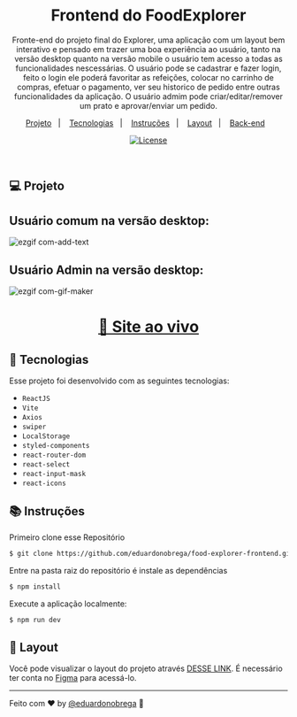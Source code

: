 <h1 align="center">Frontend do FoodExplorer</h1>

<p align="center">
 Fronte-end do projeto final do Explorer, uma aplicação com um layout bem interativo e pensado em trazer uma boa experiência ao usuário, tanto na versão desktop quanto na versão
  mobile o usuário tem acesso a todas as funcionalidades nescessárias. O usuário pode se cadastrar e fazer login, feito o login ele poderá favoritar as refeições, colocar no carrinho de compras,
   efetuar o pagamento, ver seu historico de pedido entre outras funcionalidades da aplicação. O usuário admim pode criar/editar/remover um prato e aprovar/enviar um pedido. 
</p> 

<p align="center">
  <a href="#-projeto">Projeto</a>&nbsp;&nbsp;&nbsp;|&nbsp;&nbsp;&nbsp;
  <a href="#-tecnologias">Tecnologias</a>&nbsp;&nbsp;&nbsp;|&nbsp;&nbsp;&nbsp;
  <a href="#-instruções">Instruções</a>&nbsp;&nbsp;&nbsp;|&nbsp;&nbsp;&nbsp;
  <a href="#-layout">Layout</a>&nbsp;&nbsp;&nbsp;|&nbsp;&nbsp;&nbsp;
  <a href="https://github.com/eduardonobrega/food-explorer-backend">Back-end</a>&nbsp;&nbsp;&nbsp;
</p>

<p align="center">
  <a href="https://choosealicense.com/licenses/mit/"><img alt="License" src="https://img.shields.io/static/v1?label=license&message=MIT&color=49AA26&labelColor=000000"></a>
</p>

<br>



## 💻 Projeto

## Usuário comum na versão desktop:
![ezgif com-add-text](https://user-images.githubusercontent.com/87456011/231624447-8b5da7f4-fa0a-48f9-b032-20eb248e0205.gif)

## Usuário Admin na versão desktop:
![ezgif com-gif-maker](https://user-images.githubusercontent.com/87456011/231628596-aef5a1c8-df1c-4f9f-8a4d-c5a9e1091935.gif)

<div align="center">

  <h1><a href="https://foodexplorer.bohr.io/">👾 Site ao vivo</a></h1> 

</div>


## 🚀 Tecnologias

Esse projeto foi desenvolvido com as seguintes tecnologias:
- `ReactJS`
- `Vite`
- `Axios`
- `swiper`
- `LocalStorage`
- `styled-components`
- `react-router-dom`
- `react-select`
- `react-input-mask`
- `react-icons`

## 📚 Instruções

Primeiro clone esse Repositório 
```bash
$ git clone https://github.com/eduardonobrega/food-explorer-frontend.git
```

Entre na pasta raiz do repositório é instale as dependências
```bash
$ npm install
```

Execute a aplicação localmente:
```bash
$ npm run dev
```

## 🔖 Layout

Você pode visualizar o layout do projeto através [DESSE LINK](https://www.figma.com/file/LOMJWIopGI0VwmAU9aT2YS/food-explorer-v2?node-id=201-1532&t=zm3uJVZpfRMLBSLd-0). É necessário ter conta no [Figma](https://figma.com) para acessá-lo.

---
Feito com ♥ by [@eduardonobrega](https://www.linkedin.com/in/eduardo-nunes-nobrega/) :wave: 
